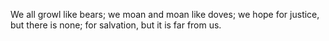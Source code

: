 We all growl like bears; we moan and moan like doves; we hope for justice, but there is none; for salvation, but it is far from us.
